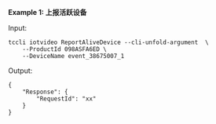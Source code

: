 **Example 1: 上报活跃设备**



Input: 

```
tccli iotvideo ReportAliveDevice --cli-unfold-argument  \
    --ProductId 098ASFA6ED \
    --DeviceName event_38675007_1
```

Output: 
```
{
    "Response": {
        "RequestId": "xx"
    }
}
```

